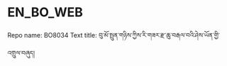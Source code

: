 # EN_BO_WEB
Repo name: BO8034
Text title: བུ་མོ་སྤུན་གཉིས་ཀྱིས་རི་གཟར་རྫ་ཆུ་བརྒལ་བའི་ཤེས་ཡོན་གྱི་འགྲུལ་བཞུད།